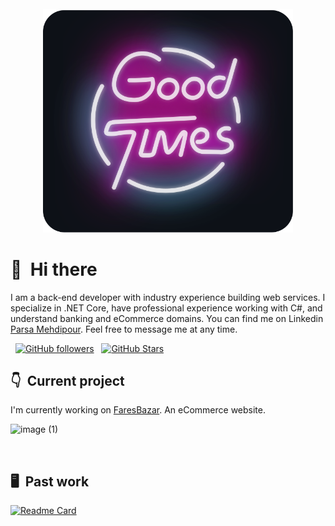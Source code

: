 <div align="center">
	<br>
		<img src="good-times.svg" width="400px">
	<br>
</div>

# 👋 &nbsp;Hi there

I am a back-end developer with industry experience building web services. I specialize in .NET Core, have professional experience working with C#, and understand banking and eCommerce domains. You can find me on Linkedin  [Parsa Mehdipour](http://www.linkedin.com/in/parsa-mehdipour-7b40861b5). Feel free to message me at any time.

&nbsp;
[![GitHub followers](https://img.shields.io/github/followers/ParsaMehdipour?logo=GitHub&style=for-the-badge)](https://github.com/ParsaMehdipour) &nbsp; [![GitHub Stars](https://img.shields.io/github/stars/ParsaMehdipour?logo=github&style=for-the-badge)](https://github.com/ParsaMehdipour) &nbsp;

## 👇 &nbsp;Current project

I'm currently working on [FaresBazar](https://faresbazar.com/). An eCommerce website.

![image (1)](https://github.com/ParsaMehdipour/ParsaMehdipour/assets/75223567/09c25bbc-4f93-4bd9-b01c-533558279757)

&nbsp;

## 🖥 &nbsp;Past work

[![Readme Card](https://github-readme-stats.vercel.app/api/pin/?username=ParsaMehdipour&repo=Digital-Cinema&bg_color=0d1116&title_color=ce09ec&text_color=a4aacb&icon_color=007ec6)](https://github.com/ParsaMehdipour/Digital-Cinema) &nbsp;
&nbsp;
